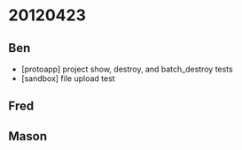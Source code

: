 # 20120423

## Ben
- [protoapp] project show, destroy, and batch_destroy tests
- [sandbox] file upload test



## Fred



## Mason